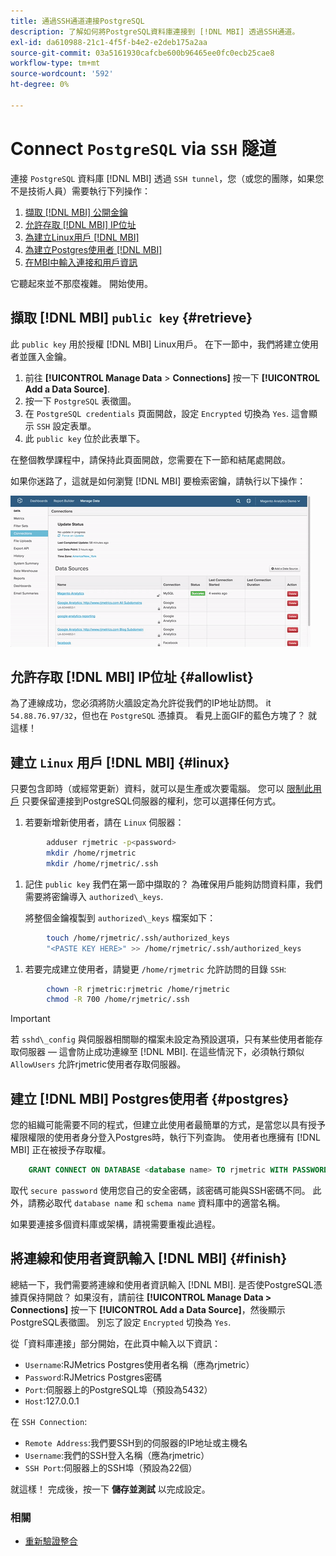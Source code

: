 ```yaml
---
title: 通過SSH通道連接PostgreSQL
description: 了解如何將PostgreSQL資料庫連接到 [!DNL MBI] 透過SSH通道。
exl-id: da610988-21c1-4f5f-b4e2-e2deb175a2aa
source-git-commit: 03a5161930cafcbe600b96465ee0fc0ecb25cae8
workflow-type: tm+mt
source-wordcount: '592'
ht-degree: 0%

---
```


# Connect `PostgreSQL` via `SSH` 隧道

連接 `PostgreSQL` 資料庫 [!DNL MBI] 透過 `SSH tunnel`，您（或您的團隊，如果您不是技術人員）需要執行下列操作：

1. [擷取 [!DNL MBI] 公開金鑰](#retrieve)
1. [允許存取 [!DNL MBI] IP位址](#allowlist)
1. [為建立Linux用戶 [!DNL MBI] ](#linux)
1. [為建立Postgres使用者 [!DNL MBI] ](#postgres)
1. [在MBI中輸入連接和用戶資訊](#finish)

它聽起來並不那麼複雜。 開始使用。

## 擷取 [!DNL MBI] `public key` {#retrieve}

此 `public key` 用於授權 [!DNL MBI] Linux用戶。 在下一節中，我們將建立使用者並匯入金鑰。

1. 前往 **[!UICONTROL Manage Data** > **Connections]** 按一下 **[!UICONTROL Add a Data Source]**.
1. 按一下 `PostgreSQL` 表徵圖。
1. 在 `PostgreSQL credentials` 頁面開啟，設定 `Encrypted` 切換為 `Yes`. 這會顯示 `SSH` 設定表單。
1. 此 `public key` 位於此表單下。

在整個教學課程中，請保持此頁面開啟，您需要在下一節和結尾處開啟。

如果你迷路了，這就是如何瀏覽 [!DNL MBI] 要檢索密鑰，請執行以下操作：

![擷取RJMetrics公開金鑰](../../../assets/get-mbi-public-key.gif)

## 允許存取 [!DNL MBI] IP位址 {#allowlist}

為了連線成功，您必須將防火牆設定為允許從我們的IP地址訪問。 it `54.88.76.97/32`，但也在 `PostgreSQL` 憑據頁。 看見上面GIF的藍色方塊了？ 就這樣！

## 建立 `Linux` 用戶 [!DNL MBI] {#linux}

只要包含即時（或經常更新）資料，就可以是生產或次要電腦。 您可以 [限制此用戶](../../../administrator/account-management/restrict-db-access.md) 只要保留連接到PostgreSQL伺服器的權利，您可以選擇任何方式。

1. 若要新增新使用者，請在 `Linux` 伺服器：

```bash
        adduser rjmetric -p<password>
        mkdir /home/rjmetric
        mkdir /home/rjmetric/.ssh
```

1. 記住 `public key` 我們在第一節中擷取的？ 為確保用戶能夠訪問資料庫，我們需要將密鑰導入 `authorized\_keys`.

   將整個金鑰複製到 `authorized\_keys` 檔案如下：

```bash
        touch /home/rjmetric/.ssh/authorized_keys
        "<PASTE KEY HERE>" >> /home/rjmetric/.ssh/authorized_keys
```

1. 若要完成建立使用者，請變更 `/home/rjmetric` 允許訪問的目錄 `SSH`:

```bash
        chown -R rjmetric:rjmetric /home/rjmetric
        chmod -R 700 /home/rjmetric/.ssh
```

>[!IMPORTANT]
>
>若 `sshd\_config` 與伺服器相關聯的檔案未設定為預設選項，只有某些使用者能存取伺服器 — 這會防止成功連線至 [!DNL MBI]. 在這些情況下，必須執行類似 `AllowUsers` 允許rjmetric使用者存取伺服器。

## 建立 [!DNL MBI] Postgres使用者 {#postgres}

您的組織可能需要不同的程式，但建立此使用者最簡單的方式，是當您以具有授予權限權限的使用者身分登入Postgres時，執行下列查詢。 使用者也應擁有 [!DNL MBI] 正在被授予存取權。

```sql
    GRANT CONNECT ON DATABASE <database name> TO rjmetric WITH PASSWORD <secure password>;GRANT USAGE ON SCHEMA <schema name> TO rjmetric;GRANT SELECT ON ALL TABLES IN SCHEMA <schema name> TO rjmetric;ALTER DEFAULT PRIVILEGES IN SCHEMA <schema name> GRANT SELECT ON TABLES TO rjmetric;
```

取代 `secure password` 使用您自己的安全密碼，該密碼可能與SSH密碼不同。 此外，請務必取代 `database name` 和 `schema name` 資料庫中的適當名稱。

如果要連接多個資料庫或架構，請視需要重複此過程。

## 將連線和使用者資訊輸入 [!DNL MBI] {#finish}

總結一下，我們需要將連線和使用者資訊輸入 [!DNL MBI]. 是否使PostgreSQL憑據頁保持開啟？ 如果沒有，請前往 **[!UICONTROL Manage Data > Connections]** 按一下 **[!UICONTROL Add a Data Source]**，然後顯示PostgreSQL表徵圖。 別忘了設定 `Encrypted` 切換為 `Yes`.

從「資料庫連接」部分開始，在此頁中輸入以下資訊：

* `Username`:RJMetrics Postgres使用者名稱（應為rjmetric）
* `Password`:RJMetrics Postgres密碼
* `Port`:伺服器上的PostgreSQL埠（預設為5432）
* `Host`:127.0.0.1

在 `SSH Connection`:

* `Remote Address`:我們要SSH到的伺服器的IP地址或主機名
* `Username`:我們的SSH登入名稱（應為rjmetric）
* `SSH Port`:伺服器上的SSH埠（預設為22個）

就這樣！ 完成後，按一下 **儲存並測試** 以完成設定。

### 相關

* [重新驗證整合](https://support.magento.com/hc/en-us/articles/360016733151)
